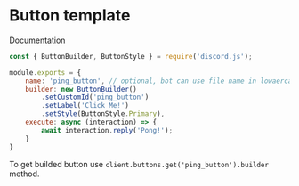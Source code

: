 # Button template
[Documentation](https://discord.js.org/#/docs/builders/main/class/ButtonBuilder)

```javascript
const { ButtonBuilder, ButtonStyle } = require('discord.js');

module.exports = {
    name: 'ping_button', // optional, bot can use file name in lowaercase
    builder: new ButtonBuilder()
		.setCustomId('ping_button')
		.setLabel('Click Me!')
		.setStyle(ButtonStyle.Primary),
    execute: async (interaction) => {
        await interaction.reply('Pong!');
    }
}
```

To get builded button use `client.buttons.get('ping_button').builder` method.